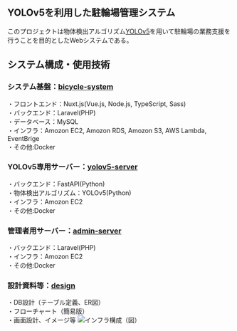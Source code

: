 ## YOLOv5を利用した駐輪場管理システム  
このプロジェクトは物体検出アルゴリズム[YOLOv5](https://github.com/ultralytics/yolov5)を用いて駐輪場の業務支援を行うことを目的としたWebシステムである。  
## システム構成・使用技術  
### システム基盤：[bicycle-system](https://github.com/projectd-team14/bicycle_system)    
・フロントエンド：Nuxt.js(Vue.js, Node.js, TypeScript, Sass)  
・バックエンド：Laravel(PHP)  
・データベース：MySQL  
・インフラ：Amozon EC2, Amozon RDS, Amozon S3, AWS Lambda, EventBrige  
・その他:Docker
### YOLOv5専用サーバー：[yolov5-server](https://github.com/projectd-team14/yolov5-server)  
・バックエンド：FastAPI(Python)  
・物体検出アルゴリズム：YOLOv5(Python)  
・インフラ：Amozon EC2  
・その他:Docker  
### 管理者用サーバー：[admin-server](https://github.com/projectd-team14/admin-server)  
・バックエンド：Laravel(PHP)  
・インフラ：Amozon EC2  
・その他:Docker  
### 設計資料等：[design](https://github.com/projectd-team14/design)  
・DB設計（テーブル定義、ER図）  
・フローチャート（簡易版）  
・画面設計、イメージ等
![インフラ構成（図）](https://user-images.githubusercontent.com/71867595/200099190-e0a21fad-bfaf-481d-b8e7-183f1678bbee.png)  
